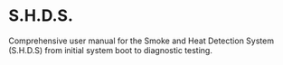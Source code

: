 # S.H.D.S.
Comprehensive user manual for the Smoke and Heat Detection System (S.H.D.S) from initial system boot to diagnostic testing. 
